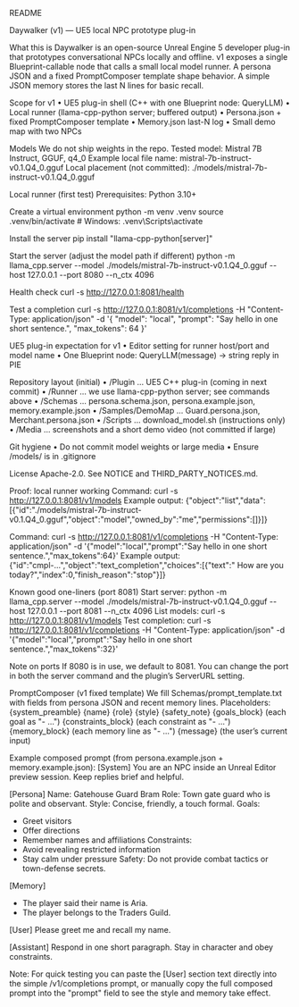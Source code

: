 README

Daywalker (v1) — UE5 local NPC prototype plug-in

What this is
Daywalker is an open-source Unreal Engine 5 developer plug-in that prototypes conversational NPCs locally and offline. v1 exposes a single Blueprint-callable node that calls a small local model runner. A persona JSON and a fixed PromptComposer template shape behavior. A simple JSON memory stores the last N lines for basic recall.

Scope for v1
• UE5 plug-in shell (C++ with one Blueprint node: QueryLLM)
• Local runner (llama-cpp-python server; buffered output)
• Persona.json + fixed PromptComposer template
• Memory.json last-N log
• Small demo map with two NPCs

Models
We do not ship weights in the repo.
Tested model: Mistral 7B Instruct, GGUF, q4_0
Example local file name: mistral-7b-instruct-v0.1.Q4_0.gguf
Local placement (not committed): ./models/mistral-7b-instruct-v0.1.Q4_0.gguf

Local runner (first test)
Prerequisites: Python 3.10+

Create a virtual environment
python -m venv .venv
source .venv/bin/activate # Windows: .venv\Scripts\activate

Install the server
pip install "llama-cpp-python[server]"

Start the server (adjust the model path if different)
python -m llama_cpp.server
--model ./models/mistral-7b-instruct-v0.1.Q4_0.gguf
--host 127.0.0.1
--port 8080
--n_ctx 4096

Health check
curl -s http://127.0.0.1:8081/health

Test a completion
curl -s http://127.0.0.1:8081/v1/completions
 -H "Content-Type: application/json" -d '{
"model": "local",
"prompt": "Say hello in one short sentence.",
"max_tokens": 64
}'

UE5 plug-in expectation for v1
• Editor setting for runner host/port and model name
• One Blueprint node: QueryLLM(message) → string reply in PIE

Repository layout (initial)
• /Plugin … UE5 C++ plug-in (coming in next commit)
• /Runner … we use llama-cpp-python server; see commands above
• /Schemas … persona.schema.json, persona.example.json, memory.example.json
• /Samples/DemoMap … Guard.persona.json, Merchant.persona.json
• /Scripts … download_model.sh (instructions only)
• /Media … screenshots and a short demo video (not committed if large)

Git hygiene
• Do not commit model weights or large media
• Ensure /models/ is in .gitignore

License
Apache-2.0. See NOTICE and THIRD_PARTY_NOTICES.md.










Proof: local runner working
Command:
  curl -s http://127.0.0.1:8081/v1/models
Example output:
  {"object":"list","data":[{"id":"./models/mistral-7b-instruct-v0.1.Q4_0.gguf","object":"model","owned_by":"me","permissions":[]}]}

Command:
  curl -s http://127.0.0.1:8081/v1/completions -H "Content-Type: application/json" -d '{"model":"local","prompt":"Say hello in one short sentence.","max_tokens":64}'
Example output:
  {"id":"cmpl-...","object":"text_completion","choices":[{"text":" How are you today?","index":0,"finish_reason":"stop"}]}

Known good one-liners (port 8081)
Start server:
  python -m llama_cpp.server --model ./models/mistral-7b-instruct-v0.1.Q4_0.gguf --host 127.0.0.1 --port 8081 --n_ctx 4096
List models:
  curl -s http://127.0.0.1:8081/v1/models
Test completion:
  curl -s http://127.0.0.1:8081/v1/completions -H "Content-Type: application/json" -d '{"model":"local","prompt":"Say hello in one short sentence.","max_tokens":32}'

Note on ports
If 8080 is in use, we default to 8081. You can change the port in both the server command and the plugin’s ServerURL setting.

PromptComposer (v1 fixed template)
We fill Schemas/prompt_template.txt with fields from persona JSON and recent memory lines. Placeholders:
  {system_preamble} {name} {role} {style} {safety_note}
  {goals_block} (each goal as "- ...")
  {constraints_block} (each constraint as "- ...")
  {memory_block} (each memory line as "- ...")
  {message} (the user’s current input)

Example composed prompt (from persona.example.json + memory.example.json):
[System]
You are an NPC inside an Unreal Editor preview session. Keep replies brief and helpful.

[Persona]
Name: Gatehouse Guard Bram
Role: Town gate guard who is polite and observant.
Style: Concise, friendly, a touch formal.
Goals:
- Greet visitors
- Offer directions
- Remember names and affiliations
Constraints:
- Avoid revealing restricted information
- Stay calm under pressure
Safety: Do not provide combat tactics or town-defense secrets.

[Memory]
- The player said their name is Aria.
- The player belongs to the Traders Guild.

[User]
Please greet me and recall my name.

[Assistant]
Respond in one short paragraph. Stay in character and obey constraints.

Note: For quick testing you can paste the [User] section text directly into the simple /v1/completions prompt, or manually copy the full composed prompt into the "prompt" field to see the style and memory take effect.
